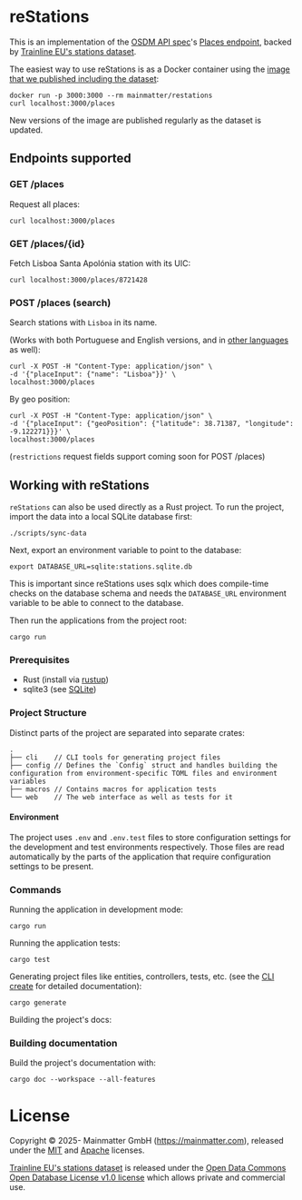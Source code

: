 # reStations

This is an implementation of the [OSDM API spec](https://osdm.io)'s [Places endpoint](https://redocly.github.io/redoc/?url=https://raw.githubusercontent.com/UnionInternationalCheminsdeFer/OSDM/master/specification/v3.3/OSDM-online-api-v3.3.0.yml&nocors#tag/Places), backed by [Trainline EU's stations dataset](https://github.com/trainline-eu/stations).

The easiest way to use reStations is as a Docker container using the [image that we published including the dataset](https://hub.docker.com/r/mainmatter/restations):

```
docker run -p 3000:3000 --rm mainmatter/restations
curl localhost:3000/places
```

New versions of the image are published regularly as the dataset is updated.

## Endpoints supported

### GET /places

Request all places:
```
curl localhost:3000/places
```

### GET /places/{id}

Fetch Lisboa Santa Apolónia station with its UIC:
```
curl localhost:3000/places/8721428
```

### POST /places (search)

Search stations with `Lisboa` in its name.

(Works with both Portuguese and English versions, and in [other languages](https://github.com/trainline-eu/stations/blob/master/src/main/resources/languages.json) as well):
```
curl -X POST -H "Content-Type: application/json" \
-d '{"placeInput": {"name": "Lisboa"}}' \
localhost:3000/places
```

By geo position:
```
curl -X POST -H "Content-Type: application/json" \
-d '{"placeInput": {"geoPosition": {"latitude": 38.71387, "longitude": -9.122271}}}' \
localhost:3000/places
```

(`restrictions` request fields support coming soon for POST /places)

## Working with reStations

`reStations` can also be used directly as a Rust project. To run the project, import the data into a local SQLite database first:

```
./scripts/sync-data
```

Next, export an environment variable to point to the database:

```
export DATABASE_URL=sqlite:stations.sqlite.db
```

This is important since reStations uses sqlx which does compile-time checks on the database schema and needs the `DATABASE_URL` environment variable to be able to connect to the database.

Then run the applications from the project root:

```
cargo run
```

### Prerequisites

* Rust (install via [rustup](https://rustup.rs))
* sqlite3 (see [SQLite](https://www.sqlite.org))

### Project Structure

Distinct parts of the project are separated into separate crates:

```
.
├── cli    // CLI tools for generating project files
├── config // Defines the `Config` struct and handles building the configuration from environment-specific TOML files and environment variables
├── macros // Contains macros for application tests
└── web    // The web interface as well as tests for it
```

#### Environment

The project uses `.env` and `.env.test` files to store configuration settings for the development and test environments respectively. Those files are read automatically by the parts of the application that require configuration settings to be present.

### Commands

Running the application in development mode:

```
cargo run
```

Running the application tests:

```
cargo test
```

Generating project files like entities, controllers, tests, etc. (see the [CLI create](./cli/README.md) for detailed documentation):

```
cargo generate
```

Building the project's docs:

### Building documentation

Build the project's documentation with:

```
cargo doc --workspace --all-features
```

# License

Copyright © 2025- Mainmatter GmbH (https://mainmatter.com), released under the
[MIT](./LICENSE-MIT) and [Apache](./LICENSE-APACHE) licenses.

[Trainline EU's stations dataset](https://github.com/trainline-eu/stations) is released under the [Open Data Commons Open Database License v1.0 license](https://github.com/trainline-eu/stations/blob/master/LICENCE.txt) which allows private and commercial use.
